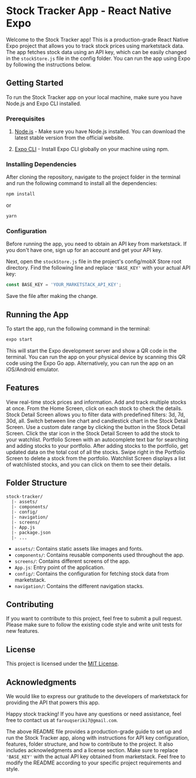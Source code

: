 # Stock Tracker App - React Native Expo

Welcome to the Stock Tracker app! This is a production-grade React Native Expo project that allows you to track stock prices using marketstack data. The app fetches stock data using an API key, which can be easily changed in the `stockStore.js` file in the config folder. You can run the app using Expo by following the instructions below.

## Getting Started

To run the Stock Tracker app on your local machine, make sure you have Node.js and Expo CLI installed.

### Prerequisites

1. [Node.js](https://nodejs.org/) - Make sure you have Node.js installed. You can download the latest stable version from the official website.

2. [Expo CLI](https://docs.expo.dev/get-started/installation/) - Install Expo CLI globally on your machine using npm.

### Installing Dependencies

After cloning the repository, navigate to the project folder in the terminal and run the following command to install all the dependencies:

```bash
npm install
```
or
```bash
yarn
```

### Configuration

Before running the app, you need to obtain an API key from marketstack. If you don't have one, sign up for an account and get your API key.

Next, open the `stockStore.js` file in the project's config/mobX Store root directory. Find the following line and replace `'BASE_KEY'` with your actual API key:

```javascript
const BASE_KEY = 'YOUR_MARKETSTACK_API_KEY';
```

Save the file after making the change.

## Running the App

To start the app, run the following command in the terminal:

```bash
expo start
```

This will start the Expo development server and show a QR code in the terminal. You can run the app on your physical device by scanning this QR code using the Expo Go app. Alternatively, you can run the app on an iOS/Android emulator.

## Features
View real-time stock prices and information.
Add and track multiple stocks at once.
From the Home Screen, click on each stock to check the details.
Stock Detail Screen allows you to filter data with predefined filters: 3d, 7d, 30d, all.
Switch between line chart and candlestick chart in the Stock Detail Screen.
Use a custom date range by clicking the button in the Stock Detail Screen.
Click the star icon in the Stock Detail Screen to add the stock to your watchlist.
Portfolio Screen with an autocomplete text bar for searching and adding stocks to your portfolio.
After adding stocks to the portfolio, get updated data on the total cost of all the stocks.
Swipe right in the Portfolio Screen to delete a stock from the portfolio.
Watchlist Screen displays a list of watchlisted stocks, and you can click on them to see their details.

## Folder Structure

```
stock-tracker/
  |- assets/
  |- components/
  |- config/
  |- navigation/
  |- screens/
  |- App.js
  |- package.json
  |- ...
```

- `assets/`: Contains static assets like images and fonts.
- `components/`: Contains reusable components used throughout the app.
- `screens/`: Contains different screens of the app.
- `App.js`: Entry point of the application.
- `config/`: Contains the configuration for fetching stock data from marketstack.
- `navigation/`: Contains the different navigation stacks.



## Contributing

If you want to contribute to this project, feel free to submit a pull request. Please make sure to follow the existing code style and write unit tests for new features.

## License

This project is licensed under the [MIT License](LICENSE).

## Acknowledgments

We would like to express our gratitude to the developers of marketstack for providing the API that powers this app.

Happy stock tracking! If you have any questions or need assistance, feel free to contact us at `farouqseriki7@gmail.com`.



The above README file provides a production-grade guide to set up and run the Stock Tracker app, along with instructions for API key configuration, features, folder structure, and how to contribute to the project. It also includes acknowledgments and a license section. Make sure to replace `'BASE_KEY'` with the actual API key obtained from marketstack. Feel free to modify the README according to your specific project requirements and style.